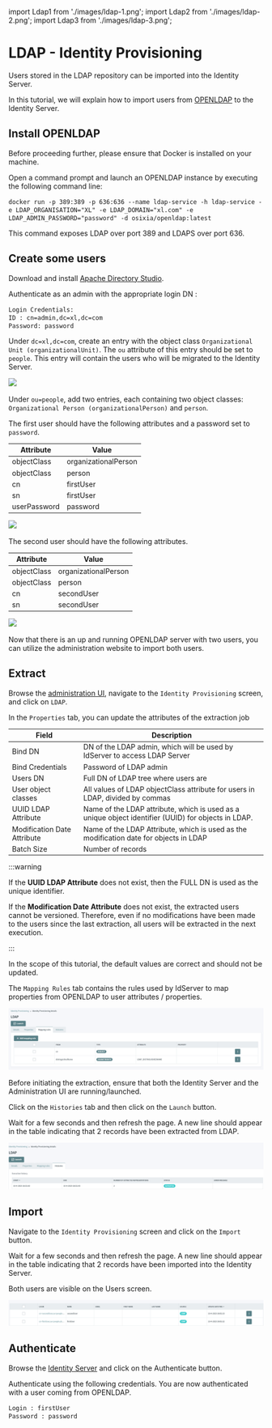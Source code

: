 
import Ldap1 from './images/ldap-1.png';
import Ldap2 from './images/ldap-2.png';
import Ldap3 from './images/ldap-3.png';

# LDAP - Identity Provisioning

Users stored in the LDAP repository can be imported into the Identity Server.

In this tutorial, we will explain how to import users from [OPENLDAP](https://www.openldap.org/) to the Identity Server.

## Install OPENLDAP

Before proceeding further, please ensure that Docker is installed on your machine.

Open a command prompt and launch an OPENLDAP instance by executing the following command line:

```
docker run -p 389:389 -p 636:636 --name ldap-service -h ldap-service -e LDAP_ORGANISATION="XL" -e LDAP_DOMAIN="xl.com" -e LDAP_ADMIN_PASSWORD="password" -d osixia/openldap:latest
```

This command exposes LDAP over port 389 and LDAPS over port 636.

## Create some users

Download and install [Apache Directory Studio](https://directory.apache.org/studio/downloads.html).

Authenticate as an admin with the appropriate login DN :

```
Login Credentials:
ID : cn=admin,dc=xl,dc=com
Password: password
```


Under `dc=xl,dc=com`, create an entry with the object class `Organizational Unit (organizationalUnit)`.
The `ou` attribute of this entry should be set to `people`. 
This entry will contain the users who will be migrated to the Identity Server.

<div style={{textAlign:"center"}}>
    <img src={Ldap1} style={{width: 400}} />
</div>


Under `ou=people`, add two entries, each containing two object classes: `Organizational Person (organizationalPerson)` and `person`.

The first user should have the following attributes and a password set to `password`.


| Attribute    | Value                |
| ------------ | -------------------- |
| objectClass  | organizationalPerson |
| objectClass  | person               |
| cn           | firstUser            |
| sn           | firstUser            |
| userPassword | password            |

<div style={{textAlign:"center"}}>
    <img src={Ldap2} style={{width: 400}} />
</div>

The second user should have the following attributes.

| Attribute   | Value                |
| ----------- | -------------------- |
| objectClass | organizationalPerson |
| objectClass | person               |
| cn          | secondUser           |
| sn          | secondUser           |

<div style={{textAlign:"center"}}>
    <img src={Ldap3} style={{width: 400}} />
</div>

Now that there is an up and running OPENLDAP server with two users, you can utilize the administration website to import both users.

## Extract

Browse the [administration UI](http://localhost:5002), navigate to the `Identity Provisioning` screen, and click on `LDAP`.


In the `Properties` tab, you can update the attributes of the extraction job

| Field                       | Description                                                                                         |
| --------------------------- | --------------------------------------------------------------------------------------------------- |
| Bind DN                     | DN of the LDAP admin, which will be used by IdServer to access LDAP Server                          |
| Bind Credentials            | Password of LDAP admin                                                                              |
| Users DN                    | Full DN of LDAP tree where users are                                                                |
| User object classes         | All values of LDAP objectClass attribute for users in LDAP, divided by commas                       |
| UUID LDAP Attribute         | Name of the LDAP attribute, which is used as a unique object identifier (UUID) for objects in LDAP. |
| Modification Date Attribute | Name of the LDAP Attribute, which is used as the modification date for objects in LDAP              |
| Batch Size                  | Number of records                                                                                   |

:::warning

If the **UUID LDAP Attribute** does not exist, then the FULL DN is used as the unique identifier.

If the **Modification Date Attribute** does not exist, the extracted users cannot be versioned. Therefore, even if no modifications have been made to the users since the last extraction, all users will be extracted in the next execution.

:::

In the scope of this tutorial, the default values are correct and should not be updated.


The `Mapping Rules` tab contains the rules used by IdServer to map properties from OPENLDAP to user attributes / properties.

![Mapping rules](./images/ldap-4.png)

Before initiating the extraction, ensure that both the Identity Server and the Administration UI are running/launched.


Click on the `Histories` tab and then click on the `Launch` button.

Wait for a few seconds and then refresh the page. A new line should appear in the table indicating that 2 records have been extracted from LDAP.

![Exported users](./images/ldap-5.png)

## Import


Navigate to the `Identity Provisioning` screen and click on the `Import` button.

Wait for a few seconds and then refresh the page. A new line should appear in the table indicating that 2 records have been imported into the Identity Server.

Both users are visible on the Users screen.

![Users](./images/ldap-6.png)

## Authenticate


Browse the [Identity Server](https://localhost:5001/master) and click on the Authenticate button.

Authenticate using the following credentials. You are now authenticated with a user coming from OPENLDAP.

```
Login : firstUser
Password : password
```